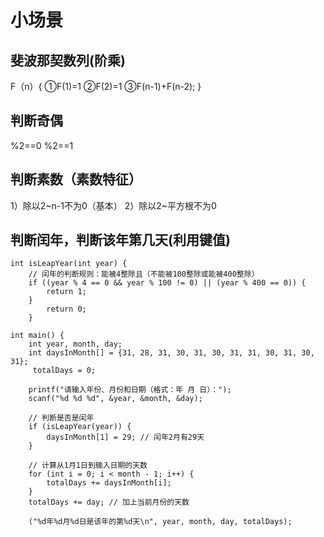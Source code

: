 # 小场景
## 斐波那契数列(阶乘)
F（n）{
    ①F(1)=1
    ②F(2)=1
    ③F(n-1)+F(n-2);
}
## 判断奇偶
%2\==0
%2\==1

## 判断素数（素数特征）
1）除以2~n-1不为0（基本）
2）除以2~平方根不为0



## 判断闰年，判断该年第几天(利用键值)

    int isLeapYear(int year) {
        // 闰年的判断规则：能被4整除且（不能被100整除或能被400整除）
        if ((year % 4 == 0 && year % 100 != 0) || (year % 400 == 0)) {
            return 1;
        }
            return 0;
        }
 
    int main() {
        int year, month, day;
        int daysInMonth[] = {31, 28, 31, 30, 31, 30, 31, 31, 30, 31, 30, 31};
         totalDays = 0;
    
        printf("请输入年份、月份和日期（格式：年 月 日）：");
        scanf("%d %d %d", &year, &month, &day);
    
        // 判断是否是闰年
        if (isLeapYear(year)) {
            daysInMonth[1] = 29; // 闰年2月有29天
        }
 
        // 计算从1月1日到输入日期的天数
        for (int i = 0; i < month - 1; i++) {
            totalDays += daysInMonth[i];
        }
        totalDays += day; // 加上当前月份的天数
 
        ("%d年%d月%d日是该年的第%d天\n", year, month, day, totalDays);

##

